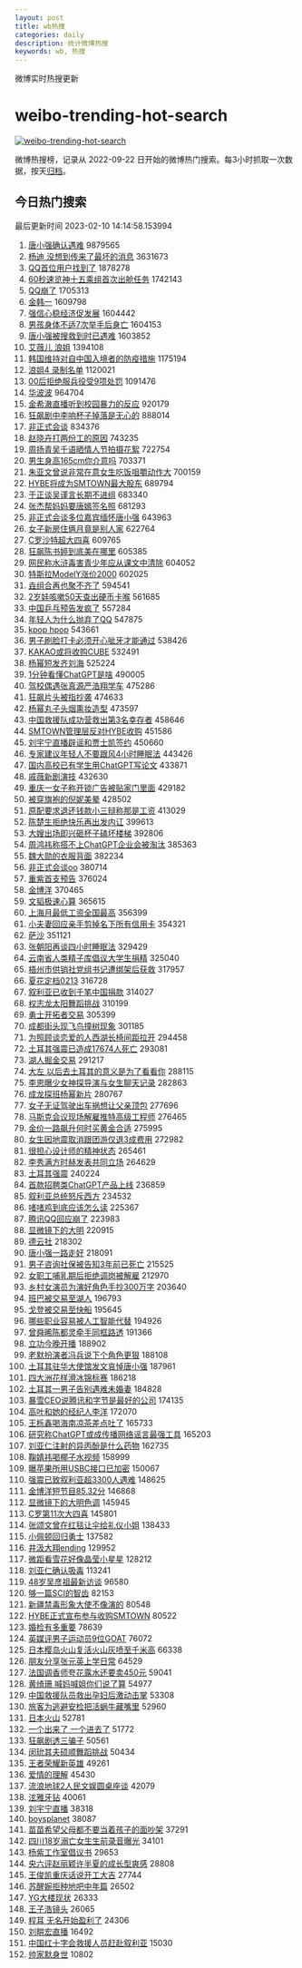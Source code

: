 ```yaml
---
layout: post
title: wb热搜
categories: daily
description: 统计微博热搜
keywords: wb, 热搜
---
```


微博实时热搜更新

# weibo-trending-hot-search

[![weibo-trending-hot-search](https://github.com/ameizi/weibo-trending-hot-search/actions/workflows/ci.yml/badge.svg)](https://github.com/ameizi/weibo-trending-hot-search/actions/workflows/ci.yml)

微博热搜榜，记录从 2022-09-22 日开始的微博热门搜索。每3小时抓取一次数据，按天[归档](./archives)。

## 今日热门搜索

<!-- BEGIN --> 
最后更新时间 2023-02-10 14:14:58.153994 
1. [唐小强确认遇难](https://s.weibo.com/weibo?q=%23%E5%94%90%E5%B0%8F%E5%BC%BA%E7%A1%AE%E8%AE%A4%E9%81%87%E9%9A%BE%23&t=31&band_rank=1&Refer=top) 9879565
1. [杨迪 没想到传来了最坏的消息](https://s.weibo.com/weibo?q=%E6%9D%A8%E8%BF%AA%20%E6%B2%A1%E6%83%B3%E5%88%B0%E4%BC%A0%E6%9D%A5%E4%BA%86%E6%9C%80%E5%9D%8F%E7%9A%84%E6%B6%88%E6%81%AF&t=31&band_rank=1&Refer=top) 3631673
1. [QQ首位用户找到了](https://s.weibo.com/weibo?q=%23QQ%E9%A6%96%E4%BD%8D%E7%94%A8%E6%88%B7%E6%89%BE%E5%88%B0%E4%BA%86%23&t=31&band_rank=2&Refer=top) 1878278
1. [60秒速览神十五乘组首次出舱任务](https://s.weibo.com/weibo?q=%2360%E7%A7%92%E9%80%9F%E8%A7%88%E7%A5%9E%E5%8D%81%E4%BA%94%E4%B9%98%E7%BB%84%E9%A6%96%E6%AC%A1%E5%87%BA%E8%88%B1%E4%BB%BB%E5%8A%A1%23&t=31&band_rank=3&Refer=top) 1742143
1. [QQ崩了](https://s.weibo.com/weibo?q=QQ%E5%B4%A9%E4%BA%86&t=31&band_rank=11&Refer=top) 1705313
1. [金韩一](https://s.weibo.com/weibo?q=%E9%87%91%E9%9F%A9%E4%B8%80&t=31&band_rank=2&Refer=top) 1609798
1. [强信心稳经济促发展](https://s.weibo.com/weibo?q=%23%E5%BC%BA%E4%BF%A1%E5%BF%83%E7%A8%B3%E7%BB%8F%E6%B5%8E%E4%BF%83%E5%8F%91%E5%B1%95%23&t=31&band_rank=3&Refer=top) 1604442
1. [男孩身体不适7次举手后身亡](https://s.weibo.com/weibo?q=%23%E7%94%B7%E5%AD%A9%E8%BA%AB%E4%BD%93%E4%B8%8D%E9%80%827%E6%AC%A1%E4%B8%BE%E6%89%8B%E5%90%8E%E8%BA%AB%E4%BA%A1%23&t=31&band_rank=4&Refer=top) 1604153
1. [唐小强被搜救到时已遇难](https://s.weibo.com/weibo?q=%23%E5%94%90%E5%B0%8F%E5%BC%BA%E8%A2%AB%E6%90%9C%E6%95%91%E5%88%B0%E6%97%B6%E5%B7%B2%E9%81%87%E9%9A%BE%23&t=31&band_rank=5&Refer=top) 1603852
1. [艾薇儿 浪姐](https://s.weibo.com/weibo?q=%E8%89%BE%E8%96%87%E5%84%BF%20%E6%B5%AA%E5%A7%90&t=31&band_rank=5&Refer=top) 1394108
1. [韩国维持对自中国入境者的防疫措施](https://s.weibo.com/weibo?q=%23%E9%9F%A9%E5%9B%BD%E7%BB%B4%E6%8C%81%E5%AF%B9%E8%87%AA%E4%B8%AD%E5%9B%BD%E5%85%A5%E5%A2%83%E8%80%85%E7%9A%84%E9%98%B2%E7%96%AB%E6%8E%AA%E6%96%BD%23&t=31&band_rank=2&Refer=top) 1175194
1. [浪姐4 录制名单](https://s.weibo.com/weibo?q=%E6%B5%AA%E5%A7%904%20%E5%BD%95%E5%88%B6%E5%90%8D%E5%8D%95&t=31&band_rank=5&Refer=top) 1120021
1. [00后拒绝服兵役受9项处罚](https://s.weibo.com/weibo?q=%2300%E5%90%8E%E6%8B%92%E7%BB%9D%E6%9C%8D%E5%85%B5%E5%BD%B9%E5%8F%979%E9%A1%B9%E5%A4%84%E7%BD%9A%23&t=31&band_rank=6&Refer=top) 1091476
1. [华波波](https://s.weibo.com/weibo?q=%E5%8D%8E%E6%B3%A2%E6%B3%A2&t=31&band_rank=6&Refer=top) 964704
1. [金希澈直播听到校园暴力的反应](https://s.weibo.com/weibo?q=%23%E9%87%91%E5%B8%8C%E6%BE%88%E7%9B%B4%E6%92%AD%E5%90%AC%E5%88%B0%E6%A0%A1%E5%9B%AD%E6%9A%B4%E5%8A%9B%E7%9A%84%E5%8F%8D%E5%BA%94%23&t=31&band_rank=7&Refer=top) 920179
1. [狂飙剧中李响杯子掉落是无心的](https://s.weibo.com/weibo?q=%23%E7%8B%82%E9%A3%99%E5%89%A7%E4%B8%AD%E6%9D%8E%E5%93%8D%E6%9D%AF%E5%AD%90%E6%8E%89%E8%90%BD%E6%98%AF%E6%97%A0%E5%BF%83%E7%9A%84%23&t=31&band_rank=11&Refer=top) 888014
1. [非正式会谈](https://s.weibo.com/weibo?q=%E9%9D%9E%E6%AD%A3%E5%BC%8F%E4%BC%9A%E8%B0%88&t=31&band_rank=7&Refer=top) 834376
1. [赵晓卉打两份工的原因](https://s.weibo.com/weibo?q=%23%E8%B5%B5%E6%99%93%E5%8D%89%E6%89%93%E4%B8%A4%E4%BB%BD%E5%B7%A5%E7%9A%84%E5%8E%9F%E5%9B%A0%23&t=31&band_rank=10&Refer=top) 743235
1. [周扬青吴千语晒情人节拍摄花絮](https://s.weibo.com/weibo?q=%23%E5%91%A8%E6%89%AC%E9%9D%92%E5%90%B4%E5%8D%83%E8%AF%AD%E6%99%92%E6%83%85%E4%BA%BA%E8%8A%82%E6%8B%8D%E6%91%84%E8%8A%B1%E7%B5%AE%23&t=31&band_rank=7&Refer=top) 722754
1. [男生身高165cm你介意吗](https://s.weibo.com/weibo?q=%23%E7%94%B7%E7%94%9F%E8%BA%AB%E9%AB%98165cm%E4%BD%A0%E4%BB%8B%E6%84%8F%E5%90%97%23&t=31&band_rank=12&Refer=top) 703371
1. [朱亚文曾说非常在意女生吃饭咀嚼动作大](https://s.weibo.com/weibo?q=%23%E6%9C%B1%E4%BA%9A%E6%96%87%E6%9B%BE%E8%AF%B4%E9%9D%9E%E5%B8%B8%E5%9C%A8%E6%84%8F%E5%A5%B3%E7%94%9F%E5%90%83%E9%A5%AD%E5%92%80%E5%9A%BC%E5%8A%A8%E4%BD%9C%E5%A4%A7%23&t=31&band_rank=10&Refer=top) 700159
1. [HYBE将成为SMTOWN最大股东](https://s.weibo.com/weibo?q=%23HYBE%E5%B0%86%E6%88%90%E4%B8%BASMTOWN%E6%9C%80%E5%A4%A7%E8%82%A1%E4%B8%9C%23&t=31&band_rank=8&Refer=top) 689794
1. [于正谈吴谨言长期不进组](https://s.weibo.com/weibo?q=%23%E4%BA%8E%E6%AD%A3%E8%B0%88%E5%90%B4%E8%B0%A8%E8%A8%80%E9%95%BF%E6%9C%9F%E4%B8%8D%E8%BF%9B%E7%BB%84%23&t=31&band_rank=11&Refer=top) 683340
1. [张杰帮妈妈要唐嫣签名照](https://s.weibo.com/weibo?q=%23%E5%BC%A0%E6%9D%B0%E5%B8%AE%E5%A6%88%E5%A6%88%E8%A6%81%E5%94%90%E5%AB%A3%E7%AD%BE%E5%90%8D%E7%85%A7%23&t=31&band_rank=13&Refer=top) 681293
1. [非正式会谈多位嘉宾缅怀唐小强](https://s.weibo.com/weibo?q=%23%E9%9D%9E%E6%AD%A3%E5%BC%8F%E4%BC%9A%E8%B0%88%E5%A4%9A%E4%BD%8D%E5%98%89%E5%AE%BE%E7%BC%85%E6%80%80%E5%94%90%E5%B0%8F%E5%BC%BA%23&t=31&band_rank=14&Refer=top) 643963
1. [女子新房住俩月竟是别人家](https://s.weibo.com/weibo?q=%23%E5%A5%B3%E5%AD%90%E6%96%B0%E6%88%BF%E4%BD%8F%E4%BF%A9%E6%9C%88%E7%AB%9F%E6%98%AF%E5%88%AB%E4%BA%BA%E5%AE%B6%23&t=31&band_rank=13&Refer=top) 622764
1. [C罗沙特超大四喜](https://s.weibo.com/weibo?q=%23C%E7%BD%97%E6%B2%99%E7%89%B9%E8%B6%85%E5%A4%A7%E5%9B%9B%E5%96%9C%23&t=31&band_rank=9&Refer=top) 609765
1. [狂飙陈书婷到底美在哪里](https://s.weibo.com/weibo?q=%23%E7%8B%82%E9%A3%99%E9%99%88%E4%B9%A6%E5%A9%B7%E5%88%B0%E5%BA%95%E7%BE%8E%E5%9C%A8%E5%93%AA%E9%87%8C%23&t=31&band_rank=10&Refer=top) 605385
1. [网民称水浒毒害青少年应从课文中清除](https://s.weibo.com/weibo?q=%23%E7%BD%91%E6%B0%91%E7%A7%B0%E6%B0%B4%E6%B5%92%E6%AF%92%E5%AE%B3%E9%9D%92%E5%B0%91%E5%B9%B4%E5%BA%94%E4%BB%8E%E8%AF%BE%E6%96%87%E4%B8%AD%E6%B8%85%E9%99%A4%23&t=31&band_rank=14&Refer=top) 604052
1. [特斯拉ModelY涨价2000](https://s.weibo.com/weibo?q=%23%E7%89%B9%E6%96%AF%E6%8B%89ModelY%E6%B6%A8%E4%BB%B72000%23&t=31&band_rank=15&Refer=top) 602025
1. [垚组合再也聚不齐了](https://s.weibo.com/weibo?q=%E5%9E%9A%E7%BB%84%E5%90%88%E5%86%8D%E4%B9%9F%E8%81%9A%E4%B8%8D%E9%BD%90%E4%BA%86&t=31&band_rank=12&Refer=top) 594541
1. [2岁娃咳嗽50天查出硬币卡喉](https://s.weibo.com/weibo?q=%232%E5%B2%81%E5%A8%83%E5%92%B3%E5%97%BD50%E5%A4%A9%E6%9F%A5%E5%87%BA%E7%A1%AC%E5%B8%81%E5%8D%A1%E5%96%89%23&t=31&band_rank=13&Refer=top) 561685
1. [中国乒乓预告发疯了](https://s.weibo.com/weibo?q=%23%E4%B8%AD%E5%9B%BD%E4%B9%92%E4%B9%93%E9%A2%84%E5%91%8A%E5%8F%91%E7%96%AF%E4%BA%86%23&t=31&band_rank=16&Refer=top) 557284
1. [年轻人为什么抛弃了QQ](https://s.weibo.com/weibo?q=%23%E5%B9%B4%E8%BD%BB%E4%BA%BA%E4%B8%BA%E4%BB%80%E4%B9%88%E6%8A%9B%E5%BC%83%E4%BA%86QQ%23&t=31&band_rank=15&Refer=top) 547875
1. [kpop hpop](https://s.weibo.com/weibo?q=kpop%20hpop&t=31&band_rank=16&Refer=top) 543661
1. [男子刷脸打卡必须开心呲牙才能通过](https://s.weibo.com/weibo?q=%23%E7%94%B7%E5%AD%90%E5%88%B7%E8%84%B8%E6%89%93%E5%8D%A1%E5%BF%85%E9%A1%BB%E5%BC%80%E5%BF%83%E5%91%B2%E7%89%99%E6%89%8D%E8%83%BD%E9%80%9A%E8%BF%87%23&t=31&band_rank=17&Refer=top) 538426
1. [KAKAO或将收购CUBE](https://s.weibo.com/weibo?q=%23KAKAO%E6%88%96%E5%B0%86%E6%94%B6%E8%B4%ADCUBE%23&t=31&band_rank=17&Refer=top) 532491
1. [杨幂短发齐刘海](https://s.weibo.com/weibo?q=%E6%9D%A8%E5%B9%82%E7%9F%AD%E5%8F%91%E9%BD%90%E5%88%98%E6%B5%B7&t=31&band_rank=18&Refer=top) 525224
1. [1分钟看懂ChatGPT是啥](https://s.weibo.com/weibo?q=%231%E5%88%86%E9%92%9F%E7%9C%8B%E6%87%82ChatGPT%E6%98%AF%E5%95%A5%23&t=31&band_rank=14&Refer=top) 490005
1. [驾校偶遇张真源严浩翔学车](https://s.weibo.com/weibo?q=%23%E9%A9%BE%E6%A0%A1%E5%81%B6%E9%81%87%E5%BC%A0%E7%9C%9F%E6%BA%90%E4%B8%A5%E6%B5%A9%E7%BF%94%E5%AD%A6%E8%BD%A6%23&t=31&band_rank=18&Refer=top) 475286
1. [狂飙片头被指抄袭](https://s.weibo.com/weibo?q=%23%E7%8B%82%E9%A3%99%E7%89%87%E5%A4%B4%E8%A2%AB%E6%8C%87%E6%8A%84%E8%A2%AD%23&t=31&band_rank=19&Refer=top) 474633
1. [杨幂丸子头烟熏妆造型](https://s.weibo.com/weibo?q=%23%E6%9D%A8%E5%B9%82%E4%B8%B8%E5%AD%90%E5%A4%B4%E7%83%9F%E7%86%8F%E5%A6%86%E9%80%A0%E5%9E%8B%23&t=31&band_rank=20&Refer=top) 473597
1. [中国救援队成功营救出第3名幸存者](https://s.weibo.com/weibo?q=%23%E4%B8%AD%E5%9B%BD%E6%95%91%E6%8F%B4%E9%98%9F%E6%88%90%E5%8A%9F%E8%90%A5%E6%95%91%E5%87%BA%E7%AC%AC3%E5%90%8D%E5%B9%B8%E5%AD%98%E8%80%85%23&t=31&band_rank=15&Refer=top) 458646
1. [SMTOWN管理层反对HYBE收购](https://s.weibo.com/weibo?q=%23SMTOWN%E7%AE%A1%E7%90%86%E5%B1%82%E5%8F%8D%E5%AF%B9HYBE%E6%94%B6%E8%B4%AD%23&t=31&band_rank=19&Refer=top) 451586
1. [刘宇宁直播辟谣和贾士凯签约](https://s.weibo.com/weibo?q=%23%E5%88%98%E5%AE%87%E5%AE%81%E7%9B%B4%E6%92%AD%E8%BE%9F%E8%B0%A3%E5%92%8C%E8%B4%BE%E5%A3%AB%E5%87%AF%E7%AD%BE%E7%BA%A6%23&t=31&band_rank=20&Refer=top) 450660
1. [专家建议年轻人不要跟风4小时睡眠法](https://s.weibo.com/weibo?q=%23%E4%B8%93%E5%AE%B6%E5%BB%BA%E8%AE%AE%E5%B9%B4%E8%BD%BB%E4%BA%BA%E4%B8%8D%E8%A6%81%E8%B7%9F%E9%A3%8E4%E5%B0%8F%E6%97%B6%E7%9D%A1%E7%9C%A0%E6%B3%95%23&t=31&band_rank=21&Refer=top) 443426
1. [国内高校已有学生用ChatGPT写论文](https://s.weibo.com/weibo?q=%23%E5%9B%BD%E5%86%85%E9%AB%98%E6%A0%A1%E5%B7%B2%E6%9C%89%E5%AD%A6%E7%94%9F%E7%94%A8ChatGPT%E5%86%99%E8%AE%BA%E6%96%87%23&t=31&band_rank=22&Refer=top) 433871
1. [戚薇新剧演技](https://s.weibo.com/weibo?q=%23%E6%88%9A%E8%96%87%E6%96%B0%E5%89%A7%E6%BC%94%E6%8A%80%23&t=31&band_rank=21&Refer=top) 432630
1. [重庆一女子称开锁广告被贴家门里面](https://s.weibo.com/weibo?q=%23%E9%87%8D%E5%BA%86%E4%B8%80%E5%A5%B3%E5%AD%90%E7%A7%B0%E5%BC%80%E9%94%81%E5%B9%BF%E5%91%8A%E8%A2%AB%E8%B4%B4%E5%AE%B6%E9%97%A8%E9%87%8C%E9%9D%A2%23&t=31&band_rank=16&Refer=top) 429182
1. [被穿旗袍的倪妮美晕](https://s.weibo.com/weibo?q=%23%E8%A2%AB%E7%A9%BF%E6%97%97%E8%A2%8D%E7%9A%84%E5%80%AA%E5%A6%AE%E7%BE%8E%E6%99%95%23&t=31&band_rank=23&Refer=top) 428502
1. [原配要求退还钱款小三辩称那是工资](https://s.weibo.com/weibo?q=%23%E5%8E%9F%E9%85%8D%E8%A6%81%E6%B1%82%E9%80%80%E8%BF%98%E9%92%B1%E6%AC%BE%E5%B0%8F%E4%B8%89%E8%BE%A9%E7%A7%B0%E9%82%A3%E6%98%AF%E5%B7%A5%E8%B5%84%23&t=31&band_rank=24&Refer=top) 413029
1. [陈楚生拒绝快乐再出发内讧](https://s.weibo.com/weibo?q=%23%E9%99%88%E6%A5%9A%E7%94%9F%E6%8B%92%E7%BB%9D%E5%BF%AB%E4%B9%90%E5%86%8D%E5%87%BA%E5%8F%91%E5%86%85%E8%AE%A7%23&t=31&band_rank=17&Refer=top) 399613
1. [大嫂出场即兴砸杯子磕坏楼梯](https://s.weibo.com/weibo?q=%23%E5%A4%A7%E5%AB%82%E5%87%BA%E5%9C%BA%E5%8D%B3%E5%85%B4%E7%A0%B8%E6%9D%AF%E5%AD%90%E7%A3%95%E5%9D%8F%E6%A5%BC%E6%A2%AF%23&t=31&band_rank=22&Refer=top) 392806
1. [周鸿祎称搭不上ChatGPT企业会被淘汰](https://s.weibo.com/weibo?q=%23%E5%91%A8%E9%B8%BF%E7%A5%8E%E7%A7%B0%E6%90%AD%E4%B8%8D%E4%B8%8AChatGPT%E4%BC%81%E4%B8%9A%E4%BC%9A%E8%A2%AB%E6%B7%98%E6%B1%B0%23&t=31&band_rank=18&Refer=top) 385363
1. [魏大勋的衣服背面](https://s.weibo.com/weibo?q=%23%E9%AD%8F%E5%A4%A7%E5%8B%8B%E7%9A%84%E8%A1%A3%E6%9C%8D%E8%83%8C%E9%9D%A2%23&t=31&band_rank=23&Refer=top) 382234
1. [非正式会谈oo](https://s.weibo.com/weibo?q=%E9%9D%9E%E6%AD%A3%E5%BC%8F%E4%BC%9A%E8%B0%88oo&t=31&band_rank=24&Refer=top) 380714
1. [重紫首支预告](https://s.weibo.com/weibo?q=%23%E9%87%8D%E7%B4%AB%E9%A6%96%E6%94%AF%E9%A2%84%E5%91%8A%23&t=31&band_rank=25&Refer=top) 376024
1. [金博洋](https://s.weibo.com/weibo?q=%E9%87%91%E5%8D%9A%E6%B4%8B&t=31&band_rank=25&Refer=top) 370465
1. [文韬极速心算](https://s.weibo.com/weibo?q=%23%E6%96%87%E9%9F%AC%E6%9E%81%E9%80%9F%E5%BF%83%E7%AE%97%23&t=31&band_rank=26&Refer=top) 365615
1. [上海月最低工资全国最高](https://s.weibo.com/weibo?q=%23%E4%B8%8A%E6%B5%B7%E6%9C%88%E6%9C%80%E4%BD%8E%E5%B7%A5%E8%B5%84%E5%85%A8%E5%9B%BD%E6%9C%80%E9%AB%98%23&t=31&band_rank=28&Refer=top) 356399
1. [小夫妻回应亲手剪掉名下所有信用卡](https://s.weibo.com/weibo?q=%23%E5%B0%8F%E5%A4%AB%E5%A6%BB%E5%9B%9E%E5%BA%94%E4%BA%B2%E6%89%8B%E5%89%AA%E6%8E%89%E5%90%8D%E4%B8%8B%E6%89%80%E6%9C%89%E4%BF%A1%E7%94%A8%E5%8D%A1%23&t=31&band_rank=14&Refer=top) 354321
1. [萨沙](https://s.weibo.com/weibo?q=%E8%90%A8%E6%B2%99&t=31&band_rank=44&Refer=top) 351121
1. [张朝阳再谈四小时睡眠法](https://s.weibo.com/weibo?q=%23%E5%BC%A0%E6%9C%9D%E9%98%B3%E5%86%8D%E8%B0%88%E5%9B%9B%E5%B0%8F%E6%97%B6%E7%9D%A1%E7%9C%A0%E6%B3%95%23&t=31&band_rank=1&Refer=top) 329429
1. [云南省人类精子库倡议大学生捐精](https://s.weibo.com/weibo?q=%23%E4%BA%91%E5%8D%97%E7%9C%81%E4%BA%BA%E7%B1%BB%E7%B2%BE%E5%AD%90%E5%BA%93%E5%80%A1%E8%AE%AE%E5%A4%A7%E5%AD%A6%E7%94%9F%E6%8D%90%E7%B2%BE%23&t=31&band_rank=4&Refer=top) 325040
1. [梧州市供销社党组书记遭绑架后获救](https://s.weibo.com/weibo?q=%23%E6%A2%A7%E5%B7%9E%E5%B8%82%E4%BE%9B%E9%94%80%E7%A4%BE%E5%85%9A%E7%BB%84%E4%B9%A6%E8%AE%B0%E9%81%AD%E7%BB%91%E6%9E%B6%E5%90%8E%E8%8E%B7%E6%95%91%23&t=31&band_rank=27&Refer=top) 317957
1. [夏花定档0213](https://s.weibo.com/weibo?q=%23%E5%A4%8F%E8%8A%B1%E5%AE%9A%E6%A1%A30213%23&t=31&band_rank=29&Refer=top) 316728
1. [叙利亚已收到千笔中国捐款](https://s.weibo.com/weibo?q=%23%E5%8F%99%E5%88%A9%E4%BA%9A%E5%B7%B2%E6%94%B6%E5%88%B0%E5%8D%83%E7%AC%94%E4%B8%AD%E5%9B%BD%E6%8D%90%E6%AC%BE%23&t=31&band_rank=12&Refer=top) 314027
1. [权志龙太阳舞蹈挑战](https://s.weibo.com/weibo?q=%23%E6%9D%83%E5%BF%97%E9%BE%99%E5%A4%AA%E9%98%B3%E8%88%9E%E8%B9%88%E6%8C%91%E6%88%98%23&t=31&band_rank=28&Refer=top) 310199
1. [勇士开拓者交易](https://s.weibo.com/weibo?q=%23%E5%8B%87%E5%A3%AB%E5%BC%80%E6%8B%93%E8%80%85%E4%BA%A4%E6%98%93%23&t=31&band_rank=23&Refer=top) 305399
1. [成都街头现飞鸟撞树现象](https://s.weibo.com/weibo?q=%23%E6%88%90%E9%83%BD%E8%A1%97%E5%A4%B4%E7%8E%B0%E9%A3%9E%E9%B8%9F%E6%92%9E%E6%A0%91%E7%8E%B0%E8%B1%A1%23&t=31&band_rank=2&Refer=top) 301185
1. [为照顾谈恋爱的人西湖长椅间距拉开](https://s.weibo.com/weibo?q=%23%E4%B8%BA%E7%85%A7%E9%A1%BE%E8%B0%88%E6%81%8B%E7%88%B1%E7%9A%84%E4%BA%BA%E8%A5%BF%E6%B9%96%E9%95%BF%E6%A4%85%E9%97%B4%E8%B7%9D%E6%8B%89%E5%BC%80%23&t=31&band_rank=30&Refer=top) 294458
1. [土耳其强震已造成17674人死亡](https://s.weibo.com/weibo?q=%23%E5%9C%9F%E8%80%B3%E5%85%B6%E5%BC%BA%E9%9C%87%E5%B7%B2%E9%80%A0%E6%88%9017674%E4%BA%BA%E6%AD%BB%E4%BA%A1%23&t=31&band_rank=25&Refer=top) 293081
1. [湖人掘金交易](https://s.weibo.com/weibo?q=%23%E6%B9%96%E4%BA%BA%E6%8E%98%E9%87%91%E4%BA%A4%E6%98%93%23&t=31&band_rank=26&Refer=top) 291217
1. [大左 以后去土耳其的意义是为了看看你](https://s.weibo.com/weibo?q=%E5%A4%A7%E5%B7%A6%20%E4%BB%A5%E5%90%8E%E5%8E%BB%E5%9C%9F%E8%80%B3%E5%85%B6%E7%9A%84%E6%84%8F%E4%B9%89%E6%98%AF%E4%B8%BA%E4%BA%86%E7%9C%8B%E7%9C%8B%E4%BD%A0&t=31&band_rank=30&Refer=top) 288115
1. [李恩曝少女神探导演与女生聊天记录](https://s.weibo.com/weibo?q=%23%E6%9D%8E%E6%81%A9%E6%9B%9D%E5%B0%91%E5%A5%B3%E7%A5%9E%E6%8E%A2%E5%AF%BC%E6%BC%94%E4%B8%8E%E5%A5%B3%E7%94%9F%E8%81%8A%E5%A4%A9%E8%AE%B0%E5%BD%95%23&t=31&band_rank=9&Refer=top) 282863
1. [成龙探班杨幂新片](https://s.weibo.com/weibo?q=%23%E6%88%90%E9%BE%99%E6%8E%A2%E7%8F%AD%E6%9D%A8%E5%B9%82%E6%96%B0%E7%89%87%23&t=31&band_rank=31&Refer=top) 280767
1. [女子无证驾驶出车祸想让父亲顶包](https://s.weibo.com/weibo?q=%23%E5%A5%B3%E5%AD%90%E6%97%A0%E8%AF%81%E9%A9%BE%E9%A9%B6%E5%87%BA%E8%BD%A6%E7%A5%B8%E6%83%B3%E8%AE%A9%E7%88%B6%E4%BA%B2%E9%A1%B6%E5%8C%85%23&t=31&band_rank=31&Refer=top) 277696
1. [马斯克会议现场解雇推特高级工程师](https://s.weibo.com/weibo?q=%23%E9%A9%AC%E6%96%AF%E5%85%8B%E4%BC%9A%E8%AE%AE%E7%8E%B0%E5%9C%BA%E8%A7%A3%E9%9B%87%E6%8E%A8%E7%89%B9%E9%AB%98%E7%BA%A7%E5%B7%A5%E7%A8%8B%E5%B8%88%23&t=31&band_rank=32&Refer=top) 276465
1. [金价一路飙升何时买黄金合适](https://s.weibo.com/weibo?q=%23%E9%87%91%E4%BB%B7%E4%B8%80%E8%B7%AF%E9%A3%99%E5%8D%87%E4%BD%95%E6%97%B6%E4%B9%B0%E9%BB%84%E9%87%91%E5%90%88%E9%80%82%23&t=31&band_rank=7&Refer=top) 275995
1. [女生因地震取消跟团游仅退3成费用](https://s.weibo.com/weibo?q=%23%E5%A5%B3%E7%94%9F%E5%9B%A0%E5%9C%B0%E9%9C%87%E5%8F%96%E6%B6%88%E8%B7%9F%E5%9B%A2%E6%B8%B8%E4%BB%85%E9%80%803%E6%88%90%E8%B4%B9%E7%94%A8%23&t=31&band_rank=33&Refer=top) 272982
1. [很担心设计师的精神状态](https://s.weibo.com/weibo?q=%23%E5%BE%88%E6%8B%85%E5%BF%83%E8%AE%BE%E8%AE%A1%E5%B8%88%E7%9A%84%E7%B2%BE%E7%A5%9E%E7%8A%B6%E6%80%81%23&t=31&band_rank=29&Refer=top) 265461
1. [李秀满方时赫发表共同立场](https://s.weibo.com/weibo?q=%23%E6%9D%8E%E7%A7%80%E6%BB%A1%E6%96%B9%E6%97%B6%E8%B5%AB%E5%8F%91%E8%A1%A8%E5%85%B1%E5%90%8C%E7%AB%8B%E5%9C%BA%23&t=31&band_rank=35&Refer=top) 264629
1. [土耳其强震](https://s.weibo.com/weibo?q=%23%E5%9C%9F%E8%80%B3%E5%85%B6%E5%BC%BA%E9%9C%87%23&t=31&band_rank=34&Refer=top) 240224
1. [首款招聘类ChatGPT产品上线](https://s.weibo.com/weibo?q=%23%E9%A6%96%E6%AC%BE%E6%8B%9B%E8%81%98%E7%B1%BBChatGPT%E4%BA%A7%E5%93%81%E4%B8%8A%E7%BA%BF%23&t=31&band_rank=36&Refer=top) 236859
1. [叙利亚总统怒斥西方](https://s.weibo.com/weibo?q=%23%E5%8F%99%E5%88%A9%E4%BA%9A%E6%80%BB%E7%BB%9F%E6%80%92%E6%96%A5%E8%A5%BF%E6%96%B9%23&t=31&band_rank=18&Refer=top) 234532
1. [啫啫鸡到底应该怎么读](https://s.weibo.com/weibo?q=%23%E5%95%AB%E5%95%AB%E9%B8%A1%E5%88%B0%E5%BA%95%E5%BA%94%E8%AF%A5%E6%80%8E%E4%B9%88%E8%AF%BB%23&t=31&band_rank=32&Refer=top) 225367
1. [腾讯QQ回应崩了](https://s.weibo.com/weibo?q=%23%E8%85%BE%E8%AE%AFQQ%E5%9B%9E%E5%BA%94%E5%B4%A9%E4%BA%86%23&t=31&band_rank=35&Refer=top) 223983
1. [显微镜下的大明](https://s.weibo.com/weibo?q=%E6%98%BE%E5%BE%AE%E9%95%9C%E4%B8%8B%E7%9A%84%E5%A4%A7%E6%98%8E&t=31&band_rank=39&Refer=top) 220915
1. [德云社](https://s.weibo.com/weibo?q=%E5%BE%B7%E4%BA%91%E7%A4%BE&t=31&band_rank=38&Refer=top) 218302
1. [唐小强一路走好](https://s.weibo.com/weibo?q=%23%E5%94%90%E5%B0%8F%E5%BC%BA%E4%B8%80%E8%B7%AF%E8%B5%B0%E5%A5%BD%23&t=31&band_rank=34&Refer=top) 218091
1. [男子咨询社保被告知3年前已死亡](https://s.weibo.com/weibo?q=%23%E7%94%B7%E5%AD%90%E5%92%A8%E8%AF%A2%E7%A4%BE%E4%BF%9D%E8%A2%AB%E5%91%8A%E7%9F%A53%E5%B9%B4%E5%89%8D%E5%B7%B2%E6%AD%BB%E4%BA%A1%23&t=31&band_rank=5&Refer=top) 215525
1. [女职工哺乳期后拒绝调岗被解雇](https://s.weibo.com/weibo?q=%23%E5%A5%B3%E8%81%8C%E5%B7%A5%E5%93%BA%E4%B9%B3%E6%9C%9F%E5%90%8E%E6%8B%92%E7%BB%9D%E8%B0%83%E5%B2%97%E8%A2%AB%E8%A7%A3%E9%9B%87%23&t=31&band_rank=36&Refer=top) 212970
1. [乡村女演员为演好角色手抄300万字](https://s.weibo.com/weibo?q=%23%E4%B9%A1%E6%9D%91%E5%A5%B3%E6%BC%94%E5%91%98%E4%B8%BA%E6%BC%94%E5%A5%BD%E8%A7%92%E8%89%B2%E6%89%8B%E6%8A%84300%E4%B8%87%E5%AD%97%23&t=31&band_rank=41&Refer=top) 203640
1. [班巴被交易至湖人](https://s.weibo.com/weibo?q=%23%E7%8F%AD%E5%B7%B4%E8%A2%AB%E4%BA%A4%E6%98%93%E8%87%B3%E6%B9%96%E4%BA%BA%23&t=31&band_rank=36&Refer=top) 196793
1. [戈登被交易至快船](https://s.weibo.com/weibo?q=%23%E6%88%88%E7%99%BB%E8%A2%AB%E4%BA%A4%E6%98%93%E8%87%B3%E5%BF%AB%E8%88%B9%23&t=31&band_rank=43&Refer=top) 195645
1. [哪些职业容易被人工智能代替](https://s.weibo.com/weibo?q=%23%E5%93%AA%E4%BA%9B%E8%81%8C%E4%B8%9A%E5%AE%B9%E6%98%93%E8%A2%AB%E4%BA%BA%E5%B7%A5%E6%99%BA%E8%83%BD%E4%BB%A3%E6%9B%BF%23&t=31&band_rank=37&Refer=top) 194926
1. [曾舜晞陈都灵牵手同框路透](https://s.weibo.com/weibo?q=%23%E6%9B%BE%E8%88%9C%E6%99%9E%E9%99%88%E9%83%BD%E7%81%B5%E7%89%B5%E6%89%8B%E5%90%8C%E6%A1%86%E8%B7%AF%E9%80%8F%23&t=31&band_rank=38&Refer=top) 191366
1. [立功今晚开播](https://s.weibo.com/weibo?q=%23%E7%AB%8B%E5%8A%9F%E4%BB%8A%E6%99%9A%E5%BC%80%E6%92%AD%23&t=31&band_rank=45&Refer=top) 188902
1. [老默扮演者冯兵说下个角色更狠](https://s.weibo.com/weibo?q=%23%E8%80%81%E9%BB%98%E6%89%AE%E6%BC%94%E8%80%85%E5%86%AF%E5%85%B5%E8%AF%B4%E4%B8%8B%E4%B8%AA%E8%A7%92%E8%89%B2%E6%9B%B4%E7%8B%A0%23&t=31&band_rank=6&Refer=top) 188108
1. [土耳其驻华大使馆发文哀悼唐小强](https://s.weibo.com/weibo?q=%23%E5%9C%9F%E8%80%B3%E5%85%B6%E9%A9%BB%E5%8D%8E%E5%A4%A7%E4%BD%BF%E9%A6%86%E5%8F%91%E6%96%87%E5%93%80%E6%82%BC%E5%94%90%E5%B0%8F%E5%BC%BA%23&t=31&band_rank=40&Refer=top) 187961
1. [四大洲花样滑冰锦标赛](https://s.weibo.com/weibo?q=%23%E5%9B%9B%E5%A4%A7%E6%B4%B2%E8%8A%B1%E6%A0%B7%E6%BB%91%E5%86%B0%E9%94%A6%E6%A0%87%E8%B5%9B%23&t=31&band_rank=41&Refer=top) 186218
1. [土耳其一男子告别遇难未婚妻](https://s.weibo.com/weibo?q=%23%E5%9C%9F%E8%80%B3%E5%85%B6%E4%B8%80%E7%94%B7%E5%AD%90%E5%91%8A%E5%88%AB%E9%81%87%E9%9A%BE%E6%9C%AA%E5%A9%9A%E5%A6%BB%23&t=31&band_rank=39&Refer=top) 184828
1. [暴雪CEO说腾讯和字节是最好的公司](https://s.weibo.com/weibo?q=%23%E6%9A%B4%E9%9B%AACEO%E8%AF%B4%E8%85%BE%E8%AE%AF%E5%92%8C%E5%AD%97%E8%8A%82%E6%98%AF%E6%9C%80%E5%A5%BD%E7%9A%84%E5%85%AC%E5%8F%B8%23&t=31&band_rank=16&Refer=top) 174135
1. [高叶和她的经纪人李洋](https://s.weibo.com/weibo?q=%23%E9%AB%98%E5%8F%B6%E5%92%8C%E5%A5%B9%E7%9A%84%E7%BB%8F%E7%BA%AA%E4%BA%BA%E6%9D%8E%E6%B4%8B%23&t=31&band_rank=8&Refer=top) 172070
1. [王栎鑫喝海南凉茶差点吐了](https://s.weibo.com/weibo?q=%23%E7%8E%8B%E6%A0%8E%E9%91%AB%E5%96%9D%E6%B5%B7%E5%8D%97%E5%87%89%E8%8C%B6%E5%B7%AE%E7%82%B9%E5%90%90%E4%BA%86%23&t=31&band_rank=41&Refer=top) 165733
1. [研究称ChatGPT或成传播网络谣言最强工具](https://s.weibo.com/weibo?q=%23%E7%A0%94%E7%A9%B6%E7%A7%B0ChatGPT%E6%88%96%E6%88%90%E4%BC%A0%E6%92%AD%E7%BD%91%E7%BB%9C%E8%B0%A3%E8%A8%80%E6%9C%80%E5%BC%BA%E5%B7%A5%E5%85%B7%23&t=31&band_rank=11&Refer=top) 165203
1. [刘亚仁注射的异丙酚是什么药物](https://s.weibo.com/weibo?q=%23%E5%88%98%E4%BA%9A%E4%BB%81%E6%B3%A8%E5%B0%84%E7%9A%84%E5%BC%82%E4%B8%99%E9%85%9A%E6%98%AF%E4%BB%80%E4%B9%88%E8%8D%AF%E7%89%A9%23&t=31&band_rank=19&Refer=top) 162735
1. [鞠婧祎喝椰子水视频](https://s.weibo.com/weibo?q=%23%E9%9E%A0%E5%A9%A7%E7%A5%8E%E5%96%9D%E6%A4%B0%E5%AD%90%E6%B0%B4%E8%A7%86%E9%A2%91%23&t=31&band_rank=10&Refer=top) 158999
1. [曝苹果所用USBC接口已加密](https://s.weibo.com/weibo?q=%23%E6%9B%9D%E8%8B%B9%E6%9E%9C%E6%89%80%E7%94%A8USBC%E6%8E%A5%E5%8F%A3%E5%B7%B2%E5%8A%A0%E5%AF%86%23&t=31&band_rank=46&Refer=top) 150067
1. [强震已致叙利亚超3300人遇难](https://s.weibo.com/weibo?q=%23%E5%BC%BA%E9%9C%87%E5%B7%B2%E8%87%B4%E5%8F%99%E5%88%A9%E4%BA%9A%E8%B6%853300%E4%BA%BA%E9%81%87%E9%9A%BE%23&t=31&band_rank=47&Refer=top) 148625
1. [金博洋短节目85.32分](https://s.weibo.com/weibo?q=%23%E9%87%91%E5%8D%9A%E6%B4%8B%E7%9F%AD%E8%8A%82%E7%9B%AE85.32%E5%88%86%23&t=31&band_rank=47&Refer=top) 146868
1. [显微镜下的大明色调](https://s.weibo.com/weibo?q=%23%E6%98%BE%E5%BE%AE%E9%95%9C%E4%B8%8B%E7%9A%84%E5%A4%A7%E6%98%8E%E8%89%B2%E8%B0%83%23&t=31&band_rank=50&Refer=top) 145945
1. [C罗第11次大四喜](https://s.weibo.com/weibo?q=%23C%E7%BD%97%E7%AC%AC11%E6%AC%A1%E5%A4%A7%E5%9B%9B%E5%96%9C%23&t=31&band_rank=48&Refer=top) 145801
1. [张颂文曾在红毯让伞给礼仪小姐](https://s.weibo.com/weibo?q=%23%E5%BC%A0%E9%A2%82%E6%96%87%E6%9B%BE%E5%9C%A8%E7%BA%A2%E6%AF%AF%E8%AE%A9%E4%BC%9E%E7%BB%99%E7%A4%BC%E4%BB%AA%E5%B0%8F%E5%A7%90%23&t=31&band_rank=17&Refer=top) 138433
1. [小佩顿回归勇士](https://s.weibo.com/weibo?q=%23%E5%B0%8F%E4%BD%A9%E9%A1%BF%E5%9B%9E%E5%BD%92%E5%8B%87%E5%A3%AB%23&t=31&band_rank=50&Refer=top) 137582
1. [井汲大翔ending](https://s.weibo.com/weibo?q=%23%E4%BA%95%E6%B1%B2%E5%A4%A7%E7%BF%94ending%23&t=31&band_rank=11&Refer=top) 129952
1. [微距看雪花好像晶莹小星星](https://s.weibo.com/weibo?q=%23%E5%BE%AE%E8%B7%9D%E7%9C%8B%E9%9B%AA%E8%8A%B1%E5%A5%BD%E5%83%8F%E6%99%B6%E8%8E%B9%E5%B0%8F%E6%98%9F%E6%98%9F%23&t=31&band_rank=50&Refer=top) 128212
1. [刘亚仁确认吸毒](https://s.weibo.com/weibo?q=%23%E5%88%98%E4%BA%9A%E4%BB%81%E7%A1%AE%E8%AE%A4%E5%90%B8%E6%AF%92%23&t=31&band_rank=13&Refer=top) 113241
1. [48岁吴彦祖最新访谈](https://s.weibo.com/weibo?q=%2348%E5%B2%81%E5%90%B4%E5%BD%A6%E7%A5%96%E6%9C%80%E6%96%B0%E8%AE%BF%E8%B0%88%23&t=31&band_rank=15&Refer=top) 96580
1. [够一篇SCI的智齿](https://s.weibo.com/weibo?q=%23%E5%A4%9F%E4%B8%80%E7%AF%87SCI%E7%9A%84%E6%99%BA%E9%BD%BF%23&t=31&band_rank=20&Refer=top) 82153
1. [新疆禁毒形象大使不像演的](https://s.weibo.com/weibo?q=%23%E6%96%B0%E7%96%86%E7%A6%81%E6%AF%92%E5%BD%A2%E8%B1%A1%E5%A4%A7%E4%BD%BF%E4%B8%8D%E5%83%8F%E6%BC%94%E7%9A%84%23&t=31&band_rank=21&Refer=top) 80548
1. [HYBE正式宣布参与收购SMTOWN](https://s.weibo.com/weibo?q=%23HYBE%E6%AD%A3%E5%BC%8F%E5%AE%A3%E5%B8%83%E5%8F%82%E4%B8%8E%E6%94%B6%E8%B4%ADSMTOWN%23&t=31&band_rank=22&Refer=top) 80522
1. [婚检有多重要](https://s.weibo.com/weibo?q=%23%E5%A9%9A%E6%A3%80%E6%9C%89%E5%A4%9A%E9%87%8D%E8%A6%81%23&t=31&band_rank=23&Refer=top) 78639
1. [英媒评男子运动员9位GOAT](https://s.weibo.com/weibo?q=%23%E8%8B%B1%E5%AA%92%E8%AF%84%E7%94%B7%E5%AD%90%E8%BF%90%E5%8A%A8%E5%91%989%E4%BD%8DGOAT%23&t=31&band_rank=24&Refer=top) 76072
1. [日本樱岛火山复活火山灰喷至千米高](https://s.weibo.com/weibo?q=%23%E6%97%A5%E6%9C%AC%E6%A8%B1%E5%B2%9B%E7%81%AB%E5%B1%B1%E5%A4%8D%E6%B4%BB%E7%81%AB%E5%B1%B1%E7%81%B0%E5%96%B7%E8%87%B3%E5%8D%83%E7%B1%B3%E9%AB%98%23&t=31&band_rank=25&Refer=top) 66338
1. [朋友分享张元英上学日常](https://s.weibo.com/weibo?q=%23%E6%9C%8B%E5%8F%8B%E5%88%86%E4%BA%AB%E5%BC%A0%E5%85%83%E8%8B%B1%E4%B8%8A%E5%AD%A6%E6%97%A5%E5%B8%B8%23&t=31&band_rank=26&Refer=top) 64529
1. [法国调香师夸花露水还要卖450元](https://s.weibo.com/weibo?q=%23%E6%B3%95%E5%9B%BD%E8%B0%83%E9%A6%99%E5%B8%88%E5%A4%B8%E8%8A%B1%E9%9C%B2%E6%B0%B4%E8%BF%98%E8%A6%81%E5%8D%96450%E5%85%83%23&t=31&band_rank=27&Refer=top) 59041
1. [黄绮珊 喊妈喊姐你们说了算](https://s.weibo.com/weibo?q=%E9%BB%84%E7%BB%AE%E7%8F%8A%20%E5%96%8A%E5%A6%88%E5%96%8A%E5%A7%90%E4%BD%A0%E4%BB%AC%E8%AF%B4%E4%BA%86%E7%AE%97&t=31&band_rank=29&Refer=top) 54977
1. [中国救援队员救出孕妇后激动击掌](https://s.weibo.com/weibo?q=%23%E4%B8%AD%E5%9B%BD%E6%95%91%E6%8F%B4%E9%98%9F%E5%91%98%E6%95%91%E5%87%BA%E5%AD%95%E5%A6%87%E5%90%8E%E6%BF%80%E5%8A%A8%E5%87%BB%E6%8E%8C%23&t=31&band_rank=8&Refer=top) 53308
1. [旅客为逃避安检把活蜗牛藏嘴里](https://s.weibo.com/weibo?q=%23%E6%97%85%E5%AE%A2%E4%B8%BA%E9%80%83%E9%81%BF%E5%AE%89%E6%A3%80%E6%8A%8A%E6%B4%BB%E8%9C%97%E7%89%9B%E8%97%8F%E5%98%B4%E9%87%8C%23&t=31&band_rank=30&Refer=top) 52960
1. [日本火山](https://s.weibo.com/weibo?q=%23%E6%97%A5%E6%9C%AC%E7%81%AB%E5%B1%B1%23&t=31&band_rank=31&Refer=top) 52781
1. [一个出来了 一个进去了](https://s.weibo.com/weibo?q=%E4%B8%80%E4%B8%AA%E5%87%BA%E6%9D%A5%E4%BA%86%20%E4%B8%80%E4%B8%AA%E8%BF%9B%E5%8E%BB%E4%BA%86&t=31&band_rank=32&Refer=top) 51772
1. [狂飙剧透三骗子](https://s.weibo.com/weibo?q=%23%E7%8B%82%E9%A3%99%E5%89%A7%E9%80%8F%E4%B8%89%E9%AA%97%E5%AD%90%23&t=31&band_rank=33&Refer=top) 50561
1. [闵玧其夫硕顺舞蹈挑战](https://s.weibo.com/weibo?q=%23%E9%97%B5%E7%8E%A7%E5%85%B6%E5%A4%AB%E7%A1%95%E9%A1%BA%E8%88%9E%E8%B9%88%E6%8C%91%E6%88%98%23&t=31&band_rank=34&Refer=top) 50434
1. [王者荣耀新英雄](https://s.weibo.com/weibo?q=%23%E7%8E%8B%E8%80%85%E8%8D%A3%E8%80%80%E6%96%B0%E8%8B%B1%E9%9B%84%23&t=31&band_rank=35&Refer=top) 49261
1. [爱情的理解](https://s.weibo.com/weibo?q=%23%E7%88%B1%E6%83%85%E7%9A%84%E7%90%86%E8%A7%A3%23&t=31&band_rank=36&Refer=top) 45430
1. [流浪地球2人民文娱圆桌座谈](https://s.weibo.com/weibo?q=%23%E6%B5%81%E6%B5%AA%E5%9C%B0%E7%90%832%E4%BA%BA%E6%B0%91%E6%96%87%E5%A8%B1%E5%9C%86%E6%A1%8C%E5%BA%A7%E8%B0%88%23&t=31&band_rank=37&Refer=top) 42079
1. [泫雅牙钻](https://s.weibo.com/weibo?q=%23%E6%B3%AB%E9%9B%85%E7%89%99%E9%92%BB%23&t=31&band_rank=38&Refer=top) 40061
1. [刘宇宁直播](https://s.weibo.com/weibo?q=%23%E5%88%98%E5%AE%87%E5%AE%81%E7%9B%B4%E6%92%AD%23&t=31&band_rank=40&Refer=top) 38318
1. [boysplanet](https://s.weibo.com/weibo?q=%23boysplanet%23&t=31&band_rank=41&Refer=top) 38087
1. [苗苗希望父母都不要当着孩子的面吵架](https://s.weibo.com/weibo?q=%23%E8%8B%97%E8%8B%97%E5%B8%8C%E6%9C%9B%E7%88%B6%E6%AF%8D%E9%83%BD%E4%B8%8D%E8%A6%81%E5%BD%93%E7%9D%80%E5%AD%A9%E5%AD%90%E7%9A%84%E9%9D%A2%E5%90%B5%E6%9E%B6%23&t=31&band_rank=42&Refer=top) 37291
1. [四川18岁溺亡女生生前录音曝光](https://s.weibo.com/weibo?q=%23%E5%9B%9B%E5%B7%9D18%E5%B2%81%E6%BA%BA%E4%BA%A1%E5%A5%B3%E7%94%9F%E7%94%9F%E5%89%8D%E5%BD%95%E9%9F%B3%E6%9B%9D%E5%85%89%23&t=31&band_rank=43&Refer=top) 34101
1. [杨紫工作室倡议书](https://s.weibo.com/weibo?q=%23%E6%9D%A8%E7%B4%AB%E5%B7%A5%E4%BD%9C%E5%AE%A4%E5%80%A1%E8%AE%AE%E4%B9%A6%23&t=31&band_rank=44&Refer=top) 29653
1. [央六评赵丽颖许半夏的成长型爽感](https://s.weibo.com/weibo?q=%23%E5%A4%AE%E5%85%AD%E8%AF%84%E8%B5%B5%E4%B8%BD%E9%A2%96%E8%AE%B8%E5%8D%8A%E5%A4%8F%E7%9A%84%E6%88%90%E9%95%BF%E5%9E%8B%E7%88%BD%E6%84%9F%23&t=31&band_rank=45&Refer=top) 28808
1. [王俊凯重庆话说开工大吉](https://s.weibo.com/weibo?q=%23%E7%8E%8B%E4%BF%8A%E5%87%AF%E9%87%8D%E5%BA%86%E8%AF%9D%E8%AF%B4%E5%BC%80%E5%B7%A5%E5%A4%A7%E5%90%89%23&t=31&band_rank=46&Refer=top) 27744
1. [苏醒婉拒种地吧中年篇](https://s.weibo.com/weibo?q=%23%E8%8B%8F%E9%86%92%E5%A9%89%E6%8B%92%E7%A7%8D%E5%9C%B0%E5%90%A7%E4%B8%AD%E5%B9%B4%E7%AF%87%23&t=31&band_rank=47&Refer=top) 26502
1. [YG大楼现状](https://s.weibo.com/weibo?q=%23YG%E5%A4%A7%E6%A5%BC%E7%8E%B0%E7%8A%B6%23&t=31&band_rank=48&Refer=top) 26333
1. [王子浩镜头](https://s.weibo.com/weibo?q=%E7%8E%8B%E5%AD%90%E6%B5%A9%E9%95%9C%E5%A4%B4&t=31&band_rank=49&Refer=top) 26065
1. [程耳 无名开始盈利了](https://s.weibo.com/weibo?q=%E7%A8%8B%E8%80%B3%20%E6%97%A0%E5%90%8D%E5%BC%80%E5%A7%8B%E7%9B%88%E5%88%A9%E4%BA%86&t=31&band_rank=50&Refer=top) 24306
1. [刘畊宏直播](https://s.weibo.com/weibo?q=%23%E5%88%98%E7%95%8A%E5%AE%8F%E7%9B%B4%E6%92%AD%23&t=31&band_rank=38&Refer=top) 16492
1. [中国红十字会救援人员赶赴叙利亚](https://s.weibo.com/weibo?q=%23%E4%B8%AD%E5%9B%BD%E7%BA%A2%E5%8D%81%E5%AD%97%E4%BC%9A%E6%95%91%E6%8F%B4%E4%BA%BA%E5%91%98%E8%B5%B6%E8%B5%B4%E5%8F%99%E5%88%A9%E4%BA%9A%23&t=31&band_rank=41&Refer=top) 15030
1. [帅家默身世](https://s.weibo.com/weibo?q=%23%E5%B8%85%E5%AE%B6%E9%BB%98%E8%BA%AB%E4%B8%96%23&t=31&band_rank=50&Refer=top) 10802
<!-- END -->
